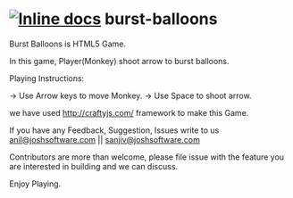 [![Inline docs](http://inch-ci.org/github/anilmaurya/burst-balloons.png?branch=master)](http://inch-ci.org/github/anilmaurya/burst-balloons)
burst-balloons
=============

Burst Balloons is HTML5 Game. 

In this game, Player(Monkey) shoot arrow to burst balloons.

Playing Instructions:

-> Use Arrow keys to move Monkey.
-> Use Space to shoot arrow.

we have used http://craftyjs.com/ framework to make this Game.

If you have any Feedback, Suggestion, Issues write to us anil@joshsoftware.com || sanjiv@joshsoftware.com

Contributors are more than welcome, please file issue with the feature you are interested in building and we can discuss.


Enjoy Playing.
